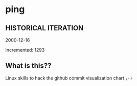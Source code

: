 # ping

## HISTORICAL ITERATION
2000-12-16

Incremented: 1293

## What is this?? 
Linux skills to hack the github commit visualization chart `;-)`

